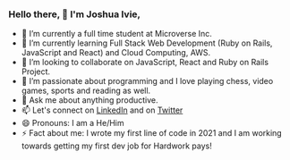 ### Hello there, 👋 I'm Joshua Ivie,

- 🔭 I’m currently a full time student at Microverse Inc.
- 🌱 I’m currently learning Full Stack Web Development (Ruby on Rails, JavaScript and React) and Cloud Computing, AWS.
- 👯 I’m looking to collaborate on JavaScript, React and Ruby on Rails Project.
- 🤔 I’m passionate about programming and I love playing chess, video games, sports and reading as well.
- 💬 Ask me about anything productive.
- 📫 Let's connect on [LinkedIn](https://www.linkedin.com/in/joshuaivie/) and on [Twitter](https://twitter.com/joshuaivie_)
- 😄 Pronouns: I am a He/Him
- ⚡ Fact about me: I wrote my first line of code in 2021 and I am working towards getting my first dev job for Hardwork pays!

